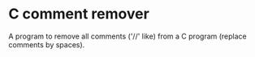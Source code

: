 # C comment remover
A program to remove all comments ('//' like) from a C program (replace comments by spaces).
